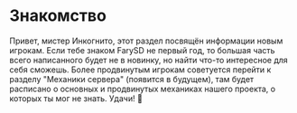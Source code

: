 # Знакомство

Привет, мистер Инкогнито, этот раздел посвящён информации новым игрокам. Если тебе знаком FarySD не первый год, то большая часть всего написанного будет не в новинку, но найти что-то интересное для себя сможешь. Более продвинутым игрокам советуется перейти к разделу "Механики сервера" (появится в будущем), там будет расписано о основных и продвинутых механиках нашего проекта, о которых ты мог не знать. Удачи! 🎈
